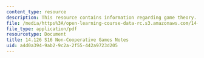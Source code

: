 ```yaml
---
content_type: resource
description: This resource contains information regarding game theory.
file: /media/https%3A/open-learning-course-data-rc.s3.amazonaws.com/14-126-game-theory-spring-2016/a4d0a3949ab29c2a2f55442a9723d205_MIT14_126S16_noncoop.pdf
file_type: application/pdf
resourcetype: Document
title: 14.126 S16 Non-Cooperative Games Notes
uid: a4d0a394-9ab2-9c2a-2f55-442a9723d205
---
```

